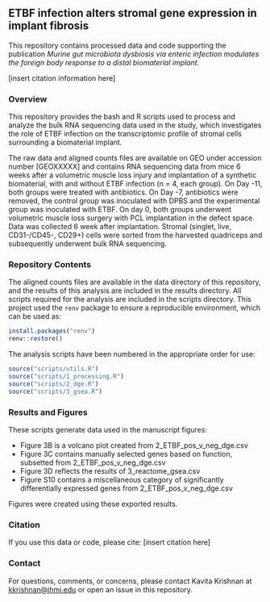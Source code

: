 ## ETBF infection alters stromal gene expression in implant fibrosis
This repository contains processed data and code supporting the publication _Murine gut microbiota dysbiosis via enteric infection modulates the foreign body response to a distal biomaterial implant._

[insert citation information here]

### Overview

This repository provides the bash and R scripts used to process and analyze the bulk RNA sequencing data used in the study, which investigates the role of ETBF infection on the transcriptomic profile of stromal cells surrounding a biomaterial implant.

The raw data and aligned counts files are available on GEO under accession number [GEOXXXXX] and contains RNA sequencing data from mice 6 weeks after a volumetric muscle loss injury and implantation of a synthetic biomaterial, with and without ETBF infection (n = 4, each group). On Day -11, both groups were treated with antibiotics. On Day -7, antibiotics were removed, the control group was inoculated with DPBS and the experimental group was inoculated with ETBF. On day 0, both groups underwent volumetric muscle loss surgery with PCL implantation in the defect space. Data was collected 6 week after implantation. Stromal (singlet, live, CD31-/CD45-, CD29+) cells were sorted from the harvested quadriceps and subsequently underwent bulk RNA sequencing.

### Repository Contents

The aligned counts files are available in the data directory of this repository, and the results of this analysis are included in the results directory. All scripts required for the analysis are included in the scripts directory. This project used the `renv` package to ensure a reproducible environment, which can be used as:

```r
install.packages("renv")
renv::restore()
```

The analysis scripts have been numbered in the appropriate order for use:

```r
source("scripts/utils.R")
source("scripts/1_processing.R")
source("scripts/2_dge.R")
source("scripts/3_gsea.R")
```

### Results and Figures

These scripts generate data used in the manuscript figures:

 - Figure 3B is a volcano plot created from 2_ETBF_pos_v_neg_dge.csv
 - Figure 3C contains manually selected genes based on function, subsetted from 2_ETBF_pos_v_neg_dge.csv
 - Figure 3D reflects the results of 3_reactome_gsea.csv
 - Figure S10 contains a miscellaneous category of significantly differentially expressed genes from 2_ETBF_pos_v_neg_dge.csv

Figures were created using these exported results.

### Citation

If you use this data or code, please cite:
[insert citation here]

### Contact

For questions, comments, or concerns, please contact Kavita Krishnan at [kkrishnan@jhmi.edu](mailto:kkrishnan@jhmi.edu) or open an issue in this repository.